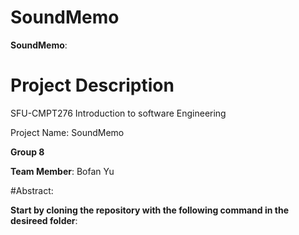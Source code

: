 SoundMemo
=========
**SoundMemo**: 
# Project Description

SFU-CMPT276 Introduction to software Engineering

Project Name: SoundMemo

**Group 8**

**Team Member**:
Bofan Yu

#Abstract:

**Start by cloning the repository with the following command in the desireed folder**:
